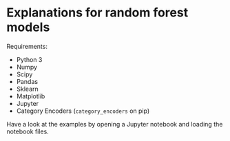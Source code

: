 # Explanations for random forest models

Requirements:

- Python 3
- Numpy
- Scipy
- Pandas
- Sklearn
- Matplotlib
- Jupyter
- Category Encoders (`category_encoders` on pip)

Have a look at the examples by opening a Jupyter notebook and loading the
notebook files.
